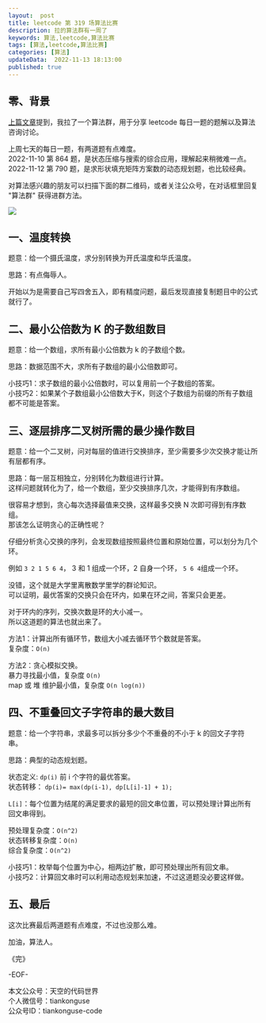```yaml
---   
layout:  post  
title: leetcode 第 319 场算法比赛  
description: 拉的算法群有一周了  
keywords: 算法,leetcode,算法比赛  
tags: [算法,leetcode,算法比赛]    
categories: [算法]  
updateData:  2022-11-13 18:13:00  
published: true  
---  
```



## 零、背景  


[上篇文章](https://mp.weixin.qq.com/s/8Vt-7XRNKCuElj0-y0sxQw)提到，我拉了一个算法群，用于分享 leetcode 每日一题的题解以及算法咨询讨论。  


上周七天的每日一题，有两道题有点难度。  
2022-11-10 第 864 题，是状态压缩与搜索的综合应用，理解起来稍微难一点。  
2022-11-12 第 790 题，是求形状填充矩阵方案数的动态规划题，也比较经典。  


对算法感兴趣的朋友可以扫描下面的群二维码，或者关注公众号，在对话框里回复 "算法群" 获得进群方法。  


![](https://res2022.tiankonguse.com/images/2022/11/06/002.jpg)  



## 一、温度转换  


题意：给一个摄氏温度，求分别转换为开氏温度和华氏温度。  


思路：有点侮辱人。  


开始以为是需要自己写四舍五入，即有精度问题，最后发现直接复制题目中的公式就行了。  


## 二、最小公倍数为 K 的子数组数目  


题意：给一个数组，求所有最小公倍数为 k 的子数组个数。  


思路：数据范围不大，求所有子数组的最小公倍数即可。  


小技巧1：求子数组的最小公倍数时，可以复用前一个子数组的答案。  
小技巧2：如果某个子数组最小公倍数大于K，则这个子数组为前缀的所有子数组都不可能是答案。  


## 三、逐层排序二叉树所需的最少操作数目  


题意：给一个二叉树，问对每层的值进行交换排序，至少需要多少次交换才能让所有层都有序。  


思路：每一层互相独立，分别转化为数组进行计算。  
这样问题就转化为了，给一个数组，至少交换排序几次，才能得到有序数组。  


很容易才想到，贪心每次选择最值来交换，这样最多交换 N 次即可得到有序数组。  
那该怎么证明贪心的正确性呢？  


仔细分析贪心交换的序列，会发现数组按照最终位置和原始位置，可以划分为几个环。  


例如 `3 2 1 5 6 4`， 3 和 1 组成一个环，2 自身一个环， `5 6 4`组成一个环。  


没错，这个就是大学里离散数学里学的群论知识。  
可以证明，最优答案的交换只会在环内，如果在环之间，答案只会更差。  


对于环内的序列，交换次数是环的大小减一。  
所以这道题的算法也就出来了。  


方法1：计算出所有循环节，数组大小减去循环节个数就是答案。  
复杂度：`O(n)`


方法2：贪心模拟交换。  
暴力寻找最小值，复杂度 `O(n)`  
map 或 堆 维护最小值，复杂度 `O(n log(n))`



## 四、不重叠回文子字符串的最大数目  


题意：给一个字符串，求最多可以拆分多少个不重叠的不小于 k 的回文子字符串。  


思路：典型的动态规划题。  


状态定义: `dp(i)` 前 i 个字符的最优答案。  
状态转移： `dp(i)= max(dp(i-1), dp[L[i]-1] + 1);`  


`L[i]`：每个位置为结尾的满足要求的最短的回文串位置，可以预处理计算出所有回文串得到。  


预处理复杂度：`O(n^2)`  
状态转移复杂度：`O(n)`  
综合复杂度：`O(n^2)`  


小技巧1：枚举每个位置为中心，相两边扩散，即可预处理出所有回文串。  
小技巧2：计算回文串时可以利用动态规划来加速，不过这道题没必要这样做。  


## 五、最后  


这次比赛最后两道题有点难度，不过也没那么难。  


加油，算法人。  


《完》  


-EOF-  



本文公众号：天空的代码世界  
个人微信号：tiankonguse  
公众号ID：tiankonguse-code  
  

